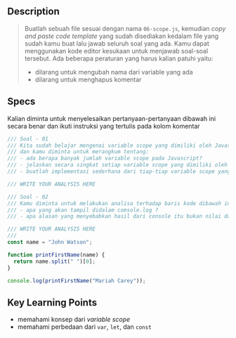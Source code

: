 ## Description
> Buatlah sebuah file sesuai dengan nama `06-scope.js`, kemudian *copy and paste code template* yang sudah disediakan kedalam file yang sudah kamu buat lalu jawab seluruh soal yang ada. Kamu dapat menggunakan kode editor kesukaan untuk menjawab soal-soal tersebut. Ada beberapa peraturan yang harus kalian patuhi yaitu:
> - dilarang untuk mengubah nama dari variable yang ada
> - dilarang untuk menghapus komentar

## Specs
Kalian diminta untuk menyelesaikan pertanyaan-pertanyaan dibawah ini secara benar dan ikuti instruksi yang tertulis pada kolom komentar

```Javascript
/// Soal - 01
/// Kita sudah belajar mengenai variable scope yang dimiliki oleh Javascript
/// dan kamu diminta untuk merangkum tentang:
/// - ada berapa banyak jumlah variable scope pada Javascript?
/// - jelaskan secara singkat setiap variable scope yang dimiliki oleh Javascript
/// - buatlah implementasi sederhana dari tiap-tiap variable scope yang dimiliki oleh Javascript

/// WRITE YOUR ANALYSIS HERE

/// Soal - 02
/// Kamu diminta untuk melakukan analisa terhadap baris kode dibawah ini
/// - apa yang akan tampil didalam comsole.log ?
/// - apa alasan yang menyebabkan hasil dari console itu bukan nilai dari variable name?

/// WRITE YOUR ANALYSIS HERE
///
const name = "John Watson";

function printFirstName(name) {
  return name.split(" ")[0];
}

console.log(printFirstName("Mariah Carey"));
```

## Key Learning Points
- memahami konsep dari *variable scope*
- memahami perbedaan dari `var`, `let`, dan `const`
